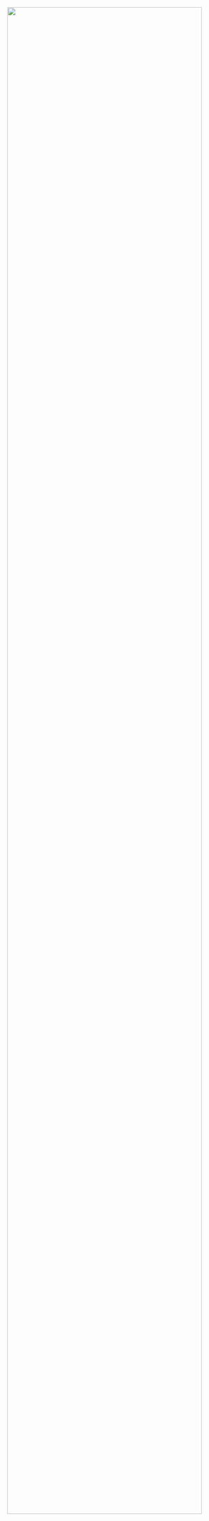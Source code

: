 <a href="https://github.com/ashutosh00710/github-readme-activity-graph">
    <img src="https://github-readme-activity-graph.vercel.app/graph?username=sey2&theme=github-compact&bg_color=20232a&hide_border=true&line=58A6FF&color=58A6FF" width=94%/>
</a>
